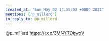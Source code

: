 ```yaml
---
created_at: "Sun May 02 14:55:03 +0000 2021"
mentions: ['p_millerd']
in_reply_to: @p_millerd
---
```


@p_millerd https://t.co/3MNYTOkwxV